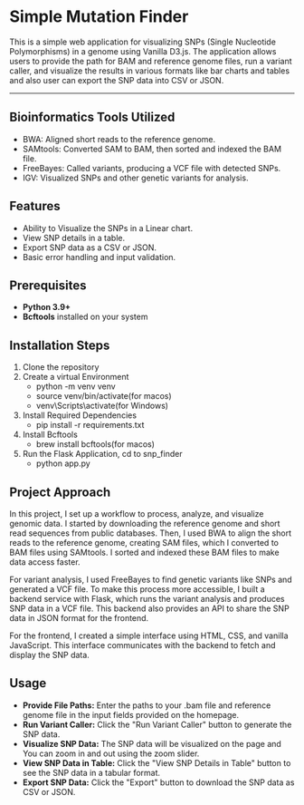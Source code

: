 # Simple Mutation Finder

This is a simple web application for visualizing SNPs (Single Nucleotide Polymorphisms) in a genome using Vanilla D3.js. The application allows users to provide the path for BAM and reference genome files, run a variant caller, and visualize the results in various formats like bar charts and tables and also user can export the SNP data into CSV or JSON. 

---
## Bioinformatics Tools Utilized

- BWA: Aligned short reads to the reference genome.
- SAMtools: Converted SAM to BAM, then sorted and indexed the BAM file.
- FreeBayes: Called variants, producing a VCF file with detected SNPs.
- IGV: Visualized SNPs and other genetic variants for analysis.

## Features

- Ability to Visualize the SNPs in a Linear chart.
- View SNP details in a table.
- Export SNP data as a CSV or JSON.
- Basic error handling and input validation.

## Prerequisites

- **Python 3.9+**
- **Bcftools** installed on your system

## Installation Steps

1. Clone the repository
2. Create a virtual Environment
    - python -m venv venv
    - source venv/bin/activate(for macos)
    - venv\Scripts\activate(for Windows)
3. Install Required Dependencies
    - pip install -r requirements.txt
4. Install Bcftools
    - brew install bcftools(for macos)
5. Run the Flask Application, cd to snp_finder
    - python app.py

## Project Approach

In this project, I set up a workflow to process, analyze, and visualize genomic data. I started by downloading the reference genome and short read sequences from public databases. Then, I used BWA to align the short reads to the reference genome, creating SAM files, which I converted to BAM files using SAMtools. I sorted and indexed these BAM files to make data access faster.

For variant analysis, I used FreeBayes to find genetic variants like SNPs and generated a VCF file. To make this process more accessible, I built a backend service with Flask, which runs the variant analysis and produces SNP data in a VCF file. This backend also provides an API to share the SNP data in JSON format for the frontend.

For the frontend, I created a simple interface using HTML, CSS, and vanilla JavaScript. This interface communicates with the backend to fetch and display the SNP data.
 

## Usage

- **Provide File Paths:** Enter the paths to your .bam file and reference genome file in the input fields provided on the homepage.
- **Run Variant Caller:** Click the "Run Variant Caller" button to generate the SNP data.
- **Visualize SNP Data:** The SNP data will be visualized on the page and You can zoom in and out using the zoom slider.
- **View SNP Data in Table:** Click the "View SNP Details in Table" button to see the SNP data in a tabular format.
- **Export SNP Data:** Click the "Export" button to download the SNP data as CSV or JSON.

